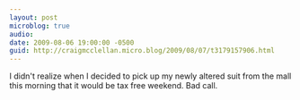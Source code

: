 ```yaml
---
layout: post
microblog: true
audio: 
date: 2009-08-06 19:00:00 -0500
guid: http://craigmcclellan.micro.blog/2009/08/07/t3179157906.html
---
```

I didn't realize when I decided to pick up my newly altered suit from the mall this morning that it would be tax free weekend.  Bad call.
